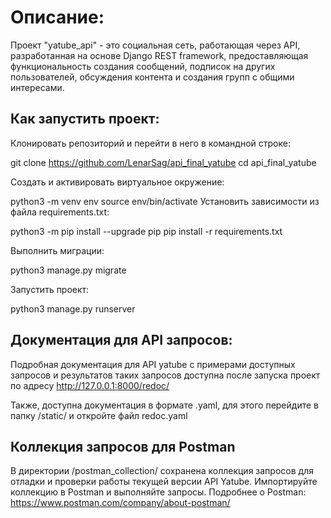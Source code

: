 # Описание:

Проект "yatube_api" - это социальная сеть, работающая через API, разработанная на основе Django REST framework, предоставляющая функциональность создания сообщений, подписок на других пользователей, обсуждения контента и создания групп с общими интересами.

## Как запустить проект:

Клонировать репозиторий и перейти в него в командной строке:

git clone https://github.com/LenarSag/api_final_yatube
cd api_final_yatube

Cоздать и активировать виртуальное окружение:

python3 -m venv env
source env/bin/activate
Установить зависимости из файла requirements.txt:

python3 -m pip install --upgrade pip
pip install -r requirements.txt

Выполнить миграции:

python3 manage.py migrate

Запустить проект:

python3 manage.py runserver

## Документация для API запросов:

Подробная документация для API yatube с примерами доступных запросов и результатов таких запросов доступна после запуска проект по адресу http://127.0.0.1:8000/redoc/

Также, доступна документация в формате .yaml, для этого перейдите в папку /static/ и откройте файл redoc.yaml

## Коллекция запросов для Postman

В директории /postman_collection/ сохранена коллекция запросов для отладки и проверки работы текущей версии API Yatube. Импортируйте коллекцию в Postman и выполняйте запросы. Подробнее о Postman: https://www.postman.com/company/about-postman/